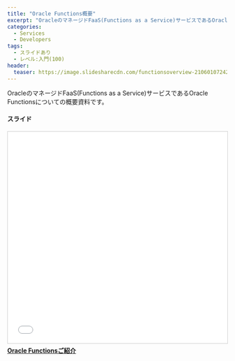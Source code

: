 ```yaml
---
title: "Oracle Functions概要"
excerpt: "OracleのマネージドFaaS(Functions as a Service)サービスであるOracle Functionsについての概要資料です。"
categories:
  - Services
  - Developers
tags:
  - スライドあり
  - レベル:入門(100)
header:
  teaser: https://image.slidesharecdn.com/functionsoverview-210601072428/95/oracle-functions-1-1024.jpg?cb=1622532803
---
```


OracleのマネージドFaaS(Functions as a Service)サービスであるOracle Functionsについての概要資料です。

#### スライド

<div style="max-width:768px">

<!-- Speakerdeckから Embeded リンクを取得して貼り付け (ここから) -->
<iframe src="//www.slideshare.net/slideshow/embed_code/key/xZrQefXtpgXSX9" width="595" height="485" frameborder="0" marginwidth="0" marginheight="0" scrolling="no" style="border:1px solid #CCC; border-width:1px; margin-bottom:5px; max-width: 100%;" allowfullscreen> </iframe> <div style="margin-bottom:5px"> <strong> <a href="//www.slideshare.net/oracle4engineer/oracle-functions-248817926" title="Oracle Functionsご紹介" target="_blank">Oracle Functionsご紹介</a> </strong></div>
<!-- Speakerdeckから Embeded リンクを取得して貼り付け (ここまで) -->

</div>